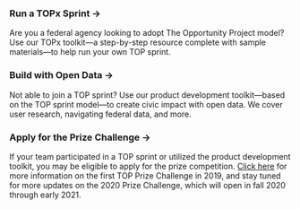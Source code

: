 
### Run a TOPx Sprint → 
Are you a federal agency looking to adopt The Opportunity Project model? Use our TOPx toolkit—a step-by-step resource complete with sample materials—to help run your own TOP sprint.

### Build with Open Data → 
Not able to join a TOP sprint? Use our product development toolkit—based on the TOP sprint model—to create civic impact with open data. We cover user research, navigating federal data, and more.

### Apply for the Prize Challenge → 
If your team participated in a TOP sprint or utilized the product development toolkit, you may be eligible to apply for the prize competition. [Click here](#) for more information on the first TOP Prize Challenge in 2019, and stay tuned for more updates on the 2020 Prize Challenge, which will open in fall 2020 through early 2021. 